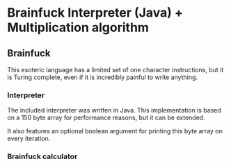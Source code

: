 # Brainfuck Interpreter (Java) + Multiplication algorithm

## Brainfuck

This esoteric language has a limited set of one character instructions, but it is Turing complete, even if it is incredibly painful to write anything.

### Interpreter

The included interpreter was written in Java. This implementation is based on a 150 byte array for performance reasons, but it can be extended. 

It also features an optional boolean argument for printing this byte array on every iteration.

### Brainfuck calculator

